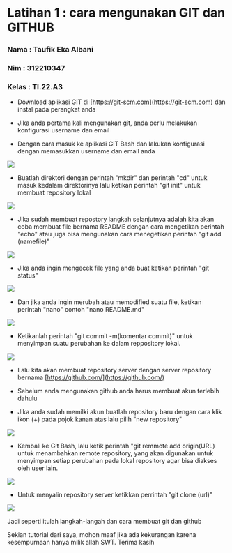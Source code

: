 # Latihan 1 : cara mengunakan GIT dan GITHUB

### Nama : Taufik Eka Albani

### Nim : 312210347

### Kelas : TI.22.A3

- Download aplikasi GIT di [https://git-scm.com](https://git-scm.com) dan instal pada perangkat anda

- Jika anda pertama kali mengunakan git, anda perlu melakukan konfigurasi username dan email

- Dengan cara masuk ke aplikasi GIT Bash dan lakukan konfigurasi dengan memasukkan username dan email anda

<img src="a.png">

- Buatlah direktori dengan perintah "mkdir" dan perintah "cd" untuk masuk kedalam direktorinya lalu ketikan perintah "git init" untuk membuat repository lokal

<img src="b.png">

- Jika sudah membuat repostory langkah selanjutnya adalah kita akan coba membuat file bernama README dengan cara mengetikan perintah "echo" atau juga bisa mengunakan cara menegetikan perintah "git add (namefile)"

<img src="c.png">

- Jika anda ingin mengecek file yang anda buat ketikan perintah "git status"

<img src="d.png">

- Dan jika anda ingin merubah atau memodified suatu file, ketikan perintah "nano" contoh "nano README.md"

<img src="e.png">

- Ketikanlah perintah "git commit -m(komentar commit)" untuk menyimpan suatu perubahan ke dalam reppository lokal.

<img src="f.png">

- Lalu kita akan membuat repository server dengan server repository bernama [https://github.com/](https://github.com/)

- Sebelum anda mengunakan github anda harus membuat akun terlebih dahulu

- Jika anda sudah memilki akun buatlah repository baru dengan cara klik ikon (+) pada pojok kanan atas lalu pilih "new repository"

<img src="g.jpg">

- Kembali ke Git Bash, lalu ketik perintah "git remmote add origin(URL) untuk menambahkan remote repository, yang akan digunakan untuk menyimpan setiap perubahan pada lokal repository agar bisa diakses oleh user lain.

<img src="h.png">

- Untuk menyalin repository server ketikkan perrintah "git clone (url)"

<img src="i.png">

Jadi seperti itulah langkah-langah dan cara membuat git dan github

Sekian tutorial dari saya, mohon maaf jika ada kekurangan karena kesempurnaan hanya milik allah SWT. Terima kasih
